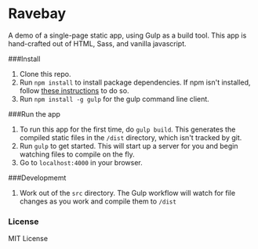 # Ravebay

A demo of a single-page static app, using Gulp as a build tool. This app is hand-crafted out of HTML, Sass, and vanilla javascript.

###Install
1. Clone this repo.
2. Run `npm install` to install package dependencies. If npm isn't installed, follow [these instructions](https://docs.npmjs.com/getting-started/installing-node) to do so.
3. Run `npm install -g gulp` for the gulp command line client.

###Run the app
1. To run this app for the first time, do `gulp build`. This generates the compiled static files in the `/dist` directory, which isn't tracked by git.
2. Run `gulp` to get started. This will start up a server for you and begin watching files to compile on the fly.
3. Go to `localhost:4000` in your browser.

###Developmemt
1. Work out of the `src` directory. The Gulp workflow will watch for file changes as you work and compile them to `/dist`


### License
MIT License
